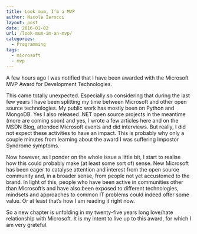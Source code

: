 ```yaml
---
title: Look mum, I’m a MVP
author: Nicola Iarocci
layout: post
date: 2016-01-02
url: /look-mum-im-an-mvp/
categories:
  - Programming
tags:
  - microsoft
  - mvp
---
```

A few hours ago I was notified that I have been awarded with the Microsoft MVP Award for Development Technologies.

This came totally unexpected. Especially so considering that during the last few years I have been splitting my time between Microsoft and other open source technologies. My public work has mostly been on Python and MongoDB. Yes I also released .NET open source projects in the meantime (more are coming soon) and yes, I wrote a few articles here and on the MSDN Blog, attended Microsoft events and did interviews. But really, I did not expect these activities to have an impact. This is probably why only a couple minutes from learning about the award I was suffering Impostor Syndrome symptoms.

Now however, as I ponder on the whole issue a little bit, I start to realise how this could probably make (at least some sort of) sense. New Microsoft has been eager to catalyse attention and interest from the open source community and, in a broader sense, from people not yet accustomed to the brand. In light of this, people who have been active in communities other than Microsoft&#8217;s and have also been exposed to different technologies, mindsets and approaches to common IT problems could indeed offer some value. Or at least that&#8217;s how I am reading it right now.

So a new chapter is unfolding in my twenty-five years long love/hate relationship with Microsoft. It is my intent to live up to this award, for which I am very grateful.
